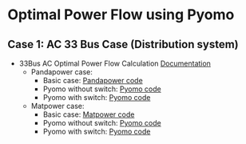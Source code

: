 # Optimal Power Flow using Pyomo

## Case 1: AC 33 Bus Case (Distribution system)
- 33Bus AC Optimal Power Flow Calculation [Documentation](./0.Tex_file/OPF_basic.pdf)
  - Pandapower case:
    - Basic case: [Pandapower code](./Basic/33_Bus_Case_with_Pandapower/OPF_Case_33bw_panda.ipynb)
    - Pyomo without switch: [Pyomo code](./Distribution/33Bus_pandapower/OPF_Case_33bw_without_switch.py)
    - Pyomo with switch: [Pyomo code](./Distribution/33Bus_pandapower/OPF_Case_33bw_with_switch.py.py)
  - Matpower case: 
    - Basic case: [Matpower code](./Basic/33_Bus_Case_with_Matpower/OPF_Case_33bw_matpower.ipynb)
    - Pyomo without switch: [Pyomo code](./Distribution/33Bus_matpower/OPF_Case_33bw_without_switch_and_matpower.py)
    - Pyomo with switch: [Pyomo code](./Distribution/33Bus_matpower/OPF_Case_33bw_with_switch_and_matpower.py)